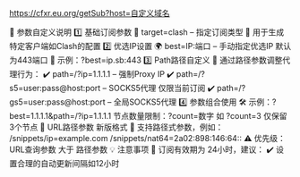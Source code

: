 https://cfxr.eu.org/getSub?host=自定义域名

🔧 参数自定义说明
 1️⃣ 基础订阅参数
🔹 target=clash – 指定订阅类型
📌 用于生成特定客户端如Clash的配置
2️⃣ 优选IP设置
🌍 best=IP:端口 – 手动指定优选IP 默认为443端口
📂 示例：?best=ip.sb:443
3️⃣ Path路径自定义
🔧 通过路径参数调整代理行为：
✔️ path=/?ip=1.1.1.1 – 强制Proxy IP
✔️ path=/?s5=user:pass@host:port – SOCKS5代理 仅限当前订阅
✔️ path=/?gs5=user:pass@host:port – 全局SOCKS5代理
4️⃣ 参数组合使用
🛠 示例：?best=1.1.1.1&path=/?ip=1.1.1.1
节点数量限制：?count=数字 如 ?count=3 仅保留3个节点
📂 URL路径参数 新版格式
📌 支持路径式参数，例如：
/snippets/ip=example.com
 /snippets/nat64=2a02:898:146:64::
⚠️ 优先级：URL查询参数 大于 路径参数
💡 注意事项
🔄 订阅有效期为 24小时，建议：
✔️ 设置合理的自动更新间隔如12小时
